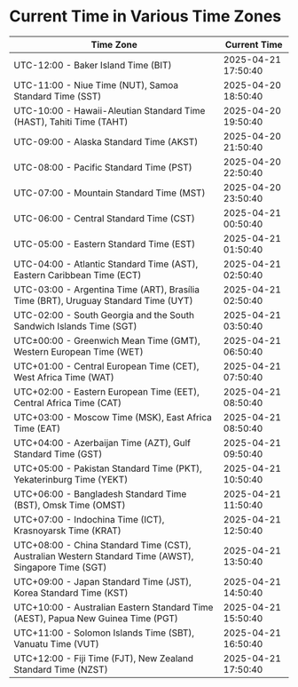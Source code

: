 # Current Time in Various Time Zones

| Time Zone | Current Time |
|-----------|--------------|
| UTC-12:00 - Baker Island Time (BIT) | 2025-04-21 17:50:40 |
| UTC-11:00 - Niue Time (NUT), Samoa Standard Time (SST) | 2025-04-20 18:50:40 |
| UTC-10:00 - Hawaii-Aleutian Standard Time (HAST), Tahiti Time (TAHT) | 2025-04-20 19:50:40 |
| UTC-09:00 - Alaska Standard Time (AKST) | 2025-04-20 21:50:40 |
| UTC-08:00 - Pacific Standard Time (PST) | 2025-04-20 22:50:40 |
| UTC-07:00 - Mountain Standard Time (MST) | 2025-04-20 23:50:40 |
| UTC-06:00 - Central Standard Time (CST) | 2025-04-21 00:50:40 |
| UTC-05:00 - Eastern Standard Time (EST) | 2025-04-21 01:50:40 |
| UTC-04:00 - Atlantic Standard Time (AST), Eastern Caribbean Time (ECT) | 2025-04-21 02:50:40 |
| UTC-03:00 - Argentina Time (ART), Brasília Time (BRT), Uruguay Standard Time (UYT) | 2025-04-21 02:50:40 |
| UTC-02:00 - South Georgia and the South Sandwich Islands Time (SGT) | 2025-04-21 03:50:40 |
| UTC±00:00 - Greenwich Mean Time (GMT), Western European Time (WET) | 2025-04-21 06:50:40 |
| UTC+01:00 - Central European Time (CET), West Africa Time (WAT) | 2025-04-21 07:50:40 |
| UTC+02:00 - Eastern European Time (EET), Central Africa Time (CAT) | 2025-04-21 08:50:40 |
| UTC+03:00 - Moscow Time (MSK), East Africa Time (EAT) | 2025-04-21 08:50:40 |
| UTC+04:00 - Azerbaijan Time (AZT), Gulf Standard Time (GST) | 2025-04-21 09:50:40 |
| UTC+05:00 - Pakistan Standard Time (PKT), Yekaterinburg Time (YEKT) | 2025-04-21 10:50:40 |
| UTC+06:00 - Bangladesh Standard Time (BST), Omsk Time (OMST) | 2025-04-21 11:50:40 |
| UTC+07:00 - Indochina Time (ICT), Krasnoyarsk Time (KRAT) | 2025-04-21 12:50:40 |
| UTC+08:00 - China Standard Time (CST), Australian Western Standard Time (AWST), Singapore Time (SGT) | 2025-04-21 13:50:40 |
| UTC+09:00 - Japan Standard Time (JST), Korea Standard Time (KST) | 2025-04-21 14:50:40 |
| UTC+10:00 - Australian Eastern Standard Time (AEST), Papua New Guinea Time (PGT) | 2025-04-21 15:50:40 |
| UTC+11:00 - Solomon Islands Time (SBT), Vanuatu Time (VUT) | 2025-04-21 16:50:40 |
| UTC+12:00 - Fiji Time (FJT), New Zealand Standard Time (NZST) | 2025-04-21 17:50:40 |
